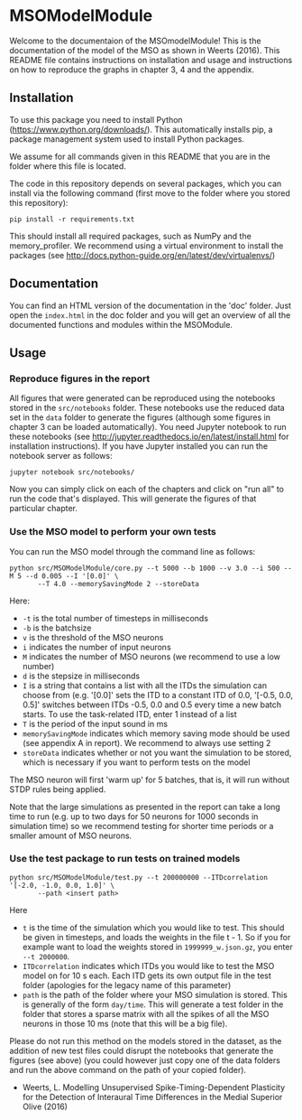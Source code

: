 # MSOModelModule

Welcome to the documentaion of the MSOmodelModule! This is the documentation of the model of the MSO as shown in Weerts (2016). This README file contains instructions on installation and usage and instructions on how to reproduce the graphs in chapter 3, 4 and the appendix. 

## Installation 

To use this package you need to install Python (https://www.python.org/downloads/). This automatically installs pip, a package management system used to install Python packages. 

We assume for all commands given in this README that you are in the folder where this file is located. 

The code in this repository depends on several packages, which you can install via the following command (first move to the folder where you stored this repository):

```
pip install -r requirements.txt
```

This should install all required packages, such as NumPy and the memory_profiler. We recommend using a virtual environment to install the packages (see http://docs.python-guide.org/en/latest/dev/virtualenvs/) 

## Documentation

You can find an HTML version of the documentation in the 'doc' folder. Just open the `index.html` in the doc folder and you will get an overview of all the documented functions and modules within the MSOModule.  

## Usage

### Reproduce figures in the report

All figures that were generated can be reproduced using the notebooks stored in the `src/notebooks` folder. These notebooks use the reduced data set in the `data` folder to generate the figures (although some figures in chapter 3 can be loaded automatically). You need Jupyter notebook to run these notebooks (see http://jupyter.readthedocs.io/en/latest/install.html for installation instructions). If you have Jupyter installed you can run the notebook server as follows:

```
jupyter notebook src/notebooks/
```

Now you can simply click on each of the chapters and click on "run all" to run the code that's displayed. This will generate the figures of that particular chapter. 

### Use the MSO model to perform your own tests

You can run the MSO model through the command line as follows:

```
python src/MSOModelModule/core.py --t 5000 --b 1000 --v 3.0 --i 500 --M 5 --d 0.005 --I '[0.0]' \
       --T 4.0 --memorySavingMode 2 --storeData
```

Here:
* `-t` is the total number of timesteps in milliseconds
* `-b` is the batchsize
* `v` is the threshold of the MSO neurons
* `i` indicates the number of input neurons
* `M` indicates the number of MSO neurons (we recommend to use a low number)
* `d` is the stepsize in milliseconds
* `I` is a string that contains a list with all the ITDs the simulation can choose from (e.g. '[0.0]' sets the ITD to a constant ITD of 0.0, '[-0.5, 0.0, 0.5]' switches between ITDs -0.5, 0.0 and 0.5 every time a new batch starts. To use the task-related ITD, enter 1 instead of a list
* `T` is the period of the input sound in ms
* `memorySavingMode` indicates which memory saving mode should be used (see appendix A in report). We recommend to always use setting 2
* `storeData` indicates whether or not you want the simulation to be stored, which is necessary if you want to perform tests on the model

The MSO neuron will first 'warm up' for 5 batches, that is, it will run without STDP rules being applied. 

Note that the large simulations as presented in the report can take a long time to run (e.g. up to two days for 50 neurons for 1000 seconds in simulation time) so we recommend testing for shorter time periods or a smaller amount of MSO neurons. 

### Use the test package to run tests on trained models 

```
python src/MSOModelModule/test.py --t 200000000 --ITDcorrelation '[-2.0, -1.0, 0.0, 1.0]' \
       --path <insert path>
```

Here
* `t` is the time of the simulation which you would like to test. This should be given in timesteps, and loads the weights in the file t - 1. So if you for example want to load the weights stored in `1999999_w.json.gz`, you enter `--t 2000000`. 
* `ITDcorrelation` indicates which ITDs  you would like to test the MSO model on for 10 s each. Each ITD gets its own output file in the test folder (apologies for the legacy name of this parameter) 
* `path` is the path of the folder where your MSO simulation is stored. This is generally of the form `day/time`. 
This will generate a test folder in the folder that stores a sparse matrix with all the spikes of all the MSO neurons in those 10 ms (note that this will be a big file). 

Please do not run this method on the models stored in the dataset, as the addition of new test files could disrupt the notebooks that generate the figures (see above) (you could however just copy one of the data folders and run the above command on the path of your copied folder).  

* Weerts, L. Modelling Unsupervised Spike-Timing-Dependent Plasticity for the Detection of Interaural Time Differences in the Medial Superior Olive (2016) 
